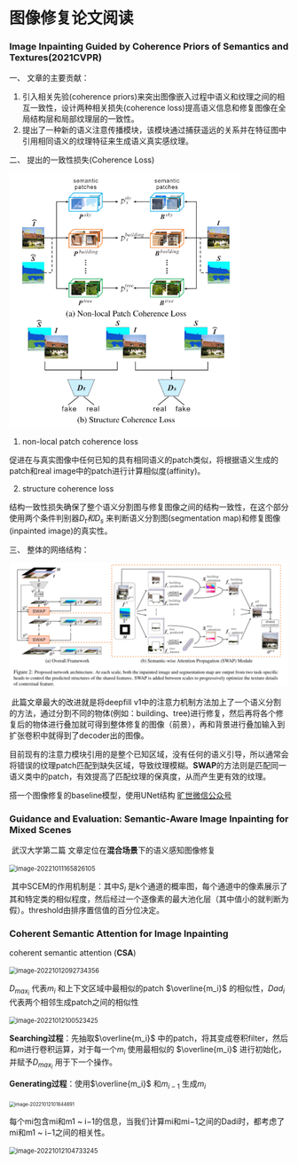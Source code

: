 # 图像修复论文阅读

### Image Inpainting Guided by Coherence Priors of Semantics and Textures(2021CVPR)

一、 文章的主要贡献：

1. 引入相关先验(coherence priors)来突出图像嵌入过程中语义和纹理之间的相互一致性，设计两种相关损失(coherence loss)提高语义信息和修复图像在全局结构层和局部纹理层的一致性。
2. 提出了一种新的语义注意传播模块，该模块通过捕获遥远的关系并在特征图中引用相同语义的纹理特征来生成语义真实感纹理。

二、 提出的一致性损失(Coherence Loss)

<img src="pic\image-20221009173901382.png" alt="image-20221009173901382" style="zoom:67%;" />

1.  non-local patch coherence loss

​		促进在与真实图像中任何已知的具有相同语义的patch类似，将根据语义生成的patch和real image中的patch进行计算相似度(affinity)。

2. structure coherence loss

​		结构一致性损失确保了整个语义分割图与修复图像之间的结构一致性，在这个部分使用两个条件判别器$D_t和D_s$ 来判断语义分割图(segmentation map)和修复图像(inpainted image)的真实性。

三、 整体的网络结构：

<img src="pic\image-20221009155204447.png" alt="image-20221009155204447" style="zoom:80%;" />

​		此篇文章最大的改进就是将deepfill v1中的注意力机制方法加上了一个语义分割的方法，通过分割不同的物体(例如：building、tree)进行修复，然后再将各个修复后的物体进行叠加就可得到整体修复的图像（前景），再和背景进行叠加输入到扩张卷积中就得到了decoder出的图像。

​		目前现有的注意力模块引用的是整个已知区域，没有任何的语义引导，所以通常会将错误的纹理patch匹配到缺失区域，导致纹理模糊。**SWAP**的方法则是匹配同一语义类中的patch，有效提高了匹配纹理的保真度，从而产生更有效的纹理。



搭一个图像修复的baseline模型，使用UNet结构 [旷世微信公众号](https://mp.weixin.qq.com/s/WmpmIV8Q45T0GvKI487pwg)



### Guidance and Evaluation: Semantic-Aware Image Inpainting for Mixed Scenes

​		武汉大学第二篇 文章定位在**混合场景**下的语义感知图像修复

<img src="pic\image-20221011165826105.png" alt="image-20221011165826105" style="zoom:80%;" />

​		其中SCEM的作用机制是：其中$S_{l}$ 是k个通道的概率图，每个通道中的像素展示了其和特定类的相似程度，然后经过一个逐像素的最大池化层（其中值小的就判断为假）。threshold由排序置信值的百分位决定。



### Coherent Semantic Attention for Image Inpainting

coherent semantic attention (**CSA**)

<img src="pic\image-20221012092734356.png" alt="image-20221012092734356" style="zoom:80%;" />

$D_{max_{i}}$ 代表$m_i$ 和上下文区域中最相似的patch $\overline{m_i}$ 的相似性，$Dad_i$ 代表两个相邻生成patch之间的相似性

<img src="pic\image-20221012100523425.png" alt="image-20221012100523425" style="zoom:80%;" />

**Searching过程**：先抽取$\overline{m_i}$ 中的patch，将其变成卷积filter，然后和$m$进行卷积运算，对于每一个$m_i$ 使用最相似的 $\overline{m_i}$ 进行初始化，并赋予$D_{max_{i}}$ 用于下一个操作。

**Generating过程**：使用$\overline{m_i}$ 和$m_{i-1}$ 生成$m_i$ 

<img src="pic\image-20221012101844891.png" alt="image-20221012101844891" style="zoom:60%;" />

每个mi包含mi和m1 ~ i−1的信息，当我们计算mi和mi−1之间的Dadi时，都考虑了mi和m1 ~ i−1之间的相关性。

<img src="pic\image-20221012104733245.png" alt="image-20221012104733245" style="zoom:80%;" />



